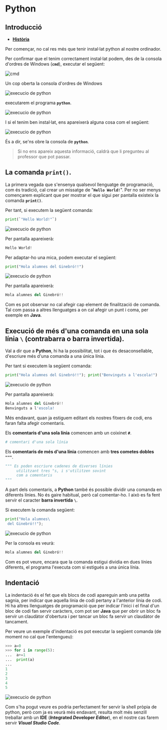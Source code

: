 # Python

## Introducció

* [**Història**](./python_01_01_historia.md)


Per començar, no cal res més que tenir instal·lat python al nostre ordinador.

Per confirmar que el tenim correctament instal·lat podem, des de la consola d'ordres de Windows (**```cmd```**), executar el següent:

![cmd](./imatges/05_python/python00001.png)

Un cop oberta la consola d'ordres de Windows

![execucio de python](./imatges/05_python/python00002.png)

executarem el programa **```python```**.

![execucio de python](./imatges/05_python/python00003.png)

I si el tenim ben instal·lat, ens apareixerà alguna cosa com el següent:

![execucio de python](./imatges/05_python/python00004.png)

És a dir, se'ns obre la consola de  **```python```**.

> Si no ens apareix aquesta informació, caldrà que li pregunteu al professor que pot passar.

## La comanda **```print()```**.

La primera vegada que s'ensenya qualsevol llenguatge de programació, com és tradició, cal crear un missatge de "**```Hello World!```**". Per no ser menys començarem explicant que per mostrar el que sigui per pantalla existeix la comanda **```print()```**.

Per tant, si executem la següent comanda:

```python
print(`"Hello World!"`)
```

![execucio de python](./imatges/05_python/python00005.png)


Per pantalla apareixerà:
```python
Hello World!
```

Per adaptar-ho una mica, podem executar el següent:

```python
print("Hola alumnes del Ginebró!!")
```
![execucio de python](./imatges/05_python/python00006.png)

Per pantalla apareixerà:
```python
Hola alumnes del Ginebró!!
```

Com es pot observar no cal afegir cap element de finalització de comanda. Tal com passa a altres llenguatges a on cal afegir un punt i coma, per exemple en **Java**.

## Execució de més d'una comanda en una sola línia **```\```** (contrabarra o barra invertida).

Val a dir que a **Python**, hi ha la possibilitat, tot i que és desaconsellable, d'escriure més d'una comanda a una única línia.

Per tant si executem la següent comanda:

```python
print("Hola alumnes del Ginebró!!"); print("Benvinguts a l'escola!")
```
![execucio de python](./imatges/05_python/python00007.png)

Per pantalla apareixerà:
```python
Hola alumnes del Ginebró!!
Benvinguts a l'escola!
```

Més endavant, quan ja estiguem editant els nostres fitxers de codi, ens faran falta afegir comentaris.

Els **comentaris d'una sola línia** comencen amb un coixinet **```#```**.

```python
# comentari d'una sola línia
```

Els **comentaris de més d'una línia** comencen amb **tres cometes dobles** **```"""```**.

```python
""" Es poden escriure cadenes de diverses línies
     utilitzant tres "s, i s'utilitzen sovint
     com a comentaris
"""
```

A part dels comentaris, a **Python** també és possible dividir una comanda en diferents línies. No és gaire habitual, però cal comentar-ho.
I això es fa fent servir el caracter **barra invertida** **```\```**.

Si executem la comanda següent:

```python
print("Hola alumnes\
 del Ginebró!!");
```

![execucio de python](./imatges/05_python/python00008.png)

Per la consola es veurà:
```python
Hola alumnes del Ginebró!!
```

Com es pot veure, encara que la comanda estigui dividia en dues línies diferents, el programa l'executa com si estigués a una única línia.


## Indentació

La indentació és el fet que els blocs de codi apareguin amb una petita sagnia, per indicar que aquella línia de codi pertany a l'anterior línia de codi. Hi ha altres llenguatges de programació que per indicar l'inici i el final d'un bloc de codi fan servir caràcters, com pot ser **Java** que per obrir un bloc fa servir un claudàtor d'obertura i per tancar un bloc fa servir un claudàtor de tancament.

Per veure un exemple d'indentació es pot executar la següent comanda (de moment no cal que l'entengueu):

```python
>>> a=0
>>> for i in range(5):
...  a+=1
...  print(a)
...
1
2
3
4
5
```
![execucio de python](./imatges/05_python/python00009.png)

Com s'ha pogut veure es podria perfectament fer servir la shell pròpia de python, però com ja es veurà més endavant, resulta molt més senzill treballar amb un **IDE** (***I*ntegrated *D*eveloper *E*ditor**), en el nostre cas farem servir ***Visual Studio Code***.
